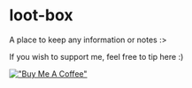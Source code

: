 # loot-box

A place to keep any information or notes :>

If you wish to support me, feel free to tip here :)

[!["Buy Me A Coffee"](https://www.buymeacoffee.com/assets/img/custom_images/orange_img.png)](https://www.buymeacoffee.com/xfortisfye)


